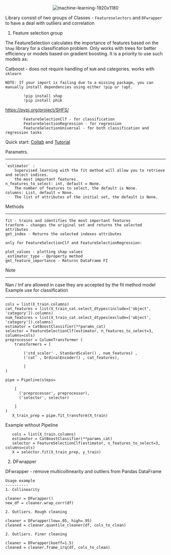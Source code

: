 <p align="center"><img src="https://i.ibb.co/ZXSk6jG/machine-learning-1920x1180.jpg" alt="machine-learning-1920x1180"></p>
 
Library consist of two groups of Classes - `Featureselectors` and `DFwrapper` to have a deal with outliers and correlation

1. Feature selection group

The FeatureSelection calculates the importance of features based on the `Shap` library for a classification problem.
  Only works with trees for better efficiency or models based on
  gradient boosting. It is a priority to use such models as:
   
   Catboost - does not require handling of `NaN` and categories. works with `sklearn`

    NOTE: If your import is failing due to a missing package, you can
    manually install dependencies using either !pip or !apt.

            !pip install shap 
            !pip install phik
   
  https://pypi.org/project/SHFS/
  

            FeatureSelectionClf - for classification
            FeatureSelectionRegression - for regression
            FeatureSelectionUniversal - for both classification and regression tasks

  Quick start: [Collab](https://colab.research.google.com/drive/1eP6qZmxcTcsKgjLL7u_pHaM5sZc8346N?usp=sharing) and [Tutorial](https://nbviewer.org/github/ArtyKrafty/featureselectors/blob/main/Tutorial/Tutorials_ipynb_.ipynb)
        

  Parametrs. 
___
    `estimator` :   
        Supervised learning with the fit method will allow you to retrieve and select indices.
        the most important features.
    n_features_to_select: int, default = None.
        The number of features to select, the default is None.
    columns: List, default = None.
        The list of attributes of the initial set, the default is None.
    
  Methods
___
    fit - trains and identifies the most important features
    tranform - changes the original set and returns the selected attributes
    get_index - Returns the selected indexes attributes

    only for FeatureSelectionClf and FeatureSelectionRegression:

    plot_values - plotting shap values
    _estimator_type - @property method 
    get_feature_importance - Returns DataFrame FI
  Note
___
 Nan / Inf are allowed in case
    they are accepted by the fit method model
  Example use for classification
___
    cols = list(X_train.columns)
    cat_features = list(X_train_cat.select_dtypes(include=['object', 'category']).columns)
    num_features = list(X_train_cat.select_dtypes(exclude=['object', 'category']).columns)
    estimator = CatBoostClassifier(**params_cat)
    selector = FeatureSelectionClf(estimator, n_features_to_select=3, columns=cols) 
    preprocessor = ColumnTransformer (
        transformers = [

            ('std_scaler' , StandardScaler() , num_features) ,
            ('cat' , OrdinalEncoder() , cat_features),
            
            ]
    )
    
    pipe = Pipeline(steps=
        
        [ 
          ('preprocessor', preprocessor),
          ('selector', selector)

        ]
    )
       X_train_prep = pipe.fit_transform(X_train)
       
Example without Pipeline

       cols = list(X_train.columns)
       estimator = CatBoostClassifier(**params_cat)
       selector = FeatureSelectionClf(estimator, n_features_to_select=3, columns=cols)
       X = selector.fit(X_train_prep, y_train)


2. DFwrapper

DFwrapper - remove multicollinearity and outliers from Pandas DataFrame

    Usage example
    ----------
    1. Collinearity

    cleaner = DFwrapper()
    new_df = cleaner.wrap_corr(df)

    2. Outliers. Rough cleaning

    cleaner = DFwrapper(low=.05, high=.95)
    cleaned = cleaner.quantile_cleaner(df, cols_to_clean)

    2. Outliers. Finer cleaning

    cleaner = DFwrapper(koeff=1.5)
    cleaned = cleaner.frame_irq(df, cols_to_clean)

